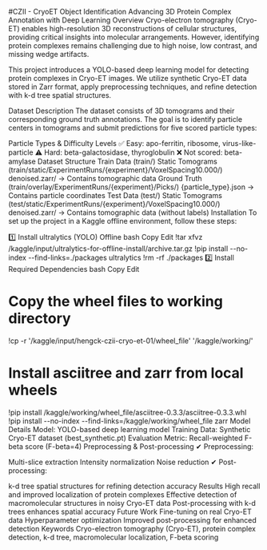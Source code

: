 #CZII - CryoET Object Identification
Advancing 3D Protein Complex Annotation with Deep Learning
Overview
Cryo-electron tomography (Cryo-ET) enables high-resolution 3D reconstructions of cellular structures, providing critical insights into molecular arrangements. However, identifying protein complexes remains challenging due to high noise, low contrast, and missing wedge artifacts.

This project introduces a YOLO-based deep learning model for detecting protein complexes in Cryo-ET images. We utilize synthetic Cryo-ET data stored in Zarr format, apply preprocessing techniques, and refine detection with k-d tree spatial structures.

Dataset Description
The dataset consists of 3D tomograms and their corresponding ground truth annotations. The goal is to identify particle centers in tomograms and submit predictions for five scored particle types:

Particle Types & Difficulty Levels
✅ Easy: apo-ferritin, ribosome, virus-like-particle
⚠️ Hard: beta-galactosidase, thyroglobulin
❌ Not scored: beta-amylase
Dataset Structure
Train Data (train/)
Static Tomograms (train/static/ExperimentRuns/{experiment}/VoxelSpacing10.000/)
denoised.zarr/ → Contains tomographic data
Ground Truth (train/overlay/ExperimentRuns/{experiment}/Picks/)
{particle_type}.json → Contains particle coordinates
Test Data (test/)
Static Tomograms (test/static/ExperimentRuns/{experiment}/VoxelSpacing10.000/)
denoised.zarr/ → Contains tomographic data (without labels)
Installation
To set up the project in a Kaggle offline environment, follow these steps:

1️⃣ Install ultralytics (YOLO) Offline
bash
Copy
Edit
!tar xfvz /kaggle/input/ultralytics-for-offline-install/archive.tar.gz
!pip install --no-index --find-links=./packages ultralytics
!rm -rf ./packages
2️⃣ Install Required Dependencies
bash
Copy
Edit
# Copy the wheel files to working directory
!cp -r '/kaggle/input/hengck-czii-cryo-et-01/wheel_file' '/kaggle/working/'

# Install asciitree and zarr from local wheels
!pip install /kaggle/working/wheel_file/asciitree-0.3.3/asciitree-0.3.3.whl
!pip install --no-index --find-links=/kaggle/working/wheel_file zarr
Model Details
Model: YOLO-based deep learning model
Training Data: Synthetic Cryo-ET dataset (best_synthetic.pt)
Evaluation Metric: Recall-weighted F-beta score (F-beta=4)
Preprocessing & Post-processing
✔ Preprocessing:

Multi-slice extraction
Intensity normalization
Noise reduction
✔ Post-processing:

k-d tree spatial structures for refining detection accuracy
Results
High recall and improved localization of protein complexes
Effective detection of macromolecular structures in noisy Cryo-ET data
Post-processing with k-d trees enhances spatial accuracy
Future Work
Fine-tuning on real Cryo-ET data
Hyperparameter optimization
Improved post-processing for enhanced detection
Keywords
Cryo-electron tomography (Cryo-ET), protein complex detection, k-d tree, macromolecular localization, F-beta scoring

